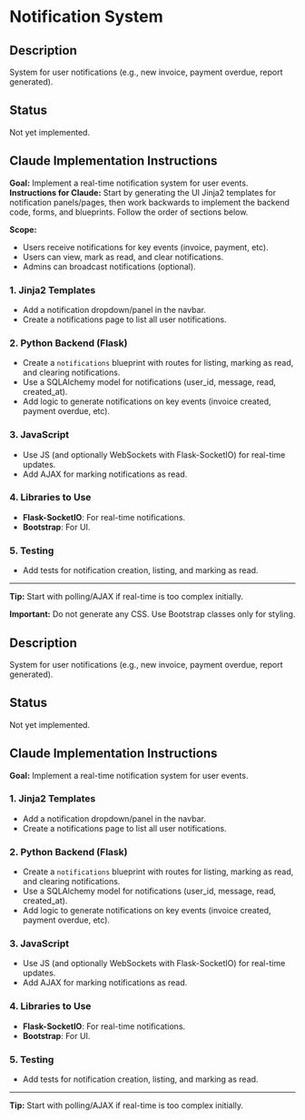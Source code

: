 # Notification System
## Description
System for user notifications (e.g., new invoice, payment overdue, report generated).

## Status
Not yet implemented.

## Claude Implementation Instructions

**Goal:** Implement a real-time notification system for user events.
**Instructions for Claude:**
Start by generating the UI Jinja2 templates for notification panels/pages, then work backwards to implement the backend code, forms, and blueprints. Follow the order of sections below.

**Scope:**
- Users receive notifications for key events (invoice, payment, etc).
- Users can view, mark as read, and clear notifications.
- Admins can broadcast notifications (optional).

### 1. Jinja2 Templates
- Add a notification dropdown/panel in the navbar.
- Create a notifications page to list all user notifications.

### 2. Python Backend (Flask)
- Create a `notifications` blueprint with routes for listing, marking as read, and clearing notifications.
- Use a SQLAlchemy model for notifications (user_id, message, read, created_at).
- Add logic to generate notifications on key events (invoice created, payment overdue, etc).

### 3. JavaScript
- Use JS (and optionally WebSockets with Flask-SocketIO) for real-time updates.
- Add AJAX for marking notifications as read.

### 4. Libraries to Use
- **Flask-SocketIO**: For real-time notifications.
- **Bootstrap**: For UI.

### 5. Testing
- Add tests for notification creation, listing, and marking as read.

---
**Tip:** Start with polling/AJAX if real-time is too complex initially.

**Important:** Do not generate any CSS. Use Bootstrap classes only for styling.

## Description
System for user notifications (e.g., new invoice, payment overdue, report generated).

## Status
Not yet implemented.

## Claude Implementation Instructions

**Goal:** Implement a real-time notification system for user events.

### 1. Jinja2 Templates
- Add a notification dropdown/panel in the navbar.
- Create a notifications page to list all user notifications.

### 2. Python Backend (Flask)
- Create a `notifications` blueprint with routes for listing, marking as read, and clearing notifications.
- Use a SQLAlchemy model for notifications (user_id, message, read, created_at).
- Add logic to generate notifications on key events (invoice created, payment overdue, etc).

### 3. JavaScript
- Use JS (and optionally WebSockets with Flask-SocketIO) for real-time updates.
- Add AJAX for marking notifications as read.

### 4. Libraries to Use
- **Flask-SocketIO**: For real-time notifications.
- **Bootstrap**: For UI.

### 5. Testing
- Add tests for notification creation, listing, and marking as read.

---
**Tip:** Start with polling/AJAX if real-time is too complex initially.
